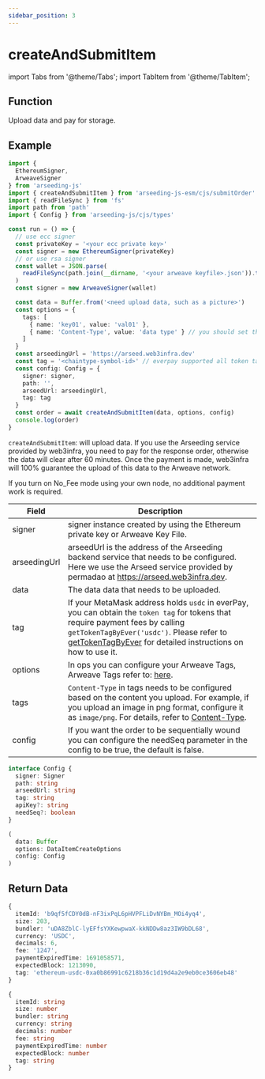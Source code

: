 ```yaml
---
sidebar_position: 3
---
```


# createAndSubmitItem

import Tabs from '@theme/Tabs';
import TabItem from '@theme/TabItem';

## Function

Upload data and pay for storage.

## Example

```ts
import {
  EthereumSigner,
  ArweaveSigner
} from 'arseeding-js'
import { createAndSubmitItem } from 'arseeding-js-esm/cjs/submitOrder'
import { readFileSync } from 'fs'
import path from 'path'
import { Config } from 'arseeding-js/cjs/types'

const run = () => {
  // use ecc signer
  const privateKey = '<your ecc private key>'
  const signer = new EthereumSigner(privateKey)
  // or use rsa signer
  const wallet = JSON.parse(
    readFileSync(path.join(__dirname, '<your arweave keyfile>.json')).toString()
  )
  const signer = new ArweaveSigner(wallet)

  const data = Buffer.from('<need upload data, such as a picture>')
  const options = {
    tags: [
      { name: 'key01', value: 'val01' },
      { name: 'Content-Type', value: 'data type' } // you should set the data type tag
    ]
  }
  const arseedingUrl = 'https://arseed.web3infra.dev'
  const tag = '<chaintype-symbol-id>' // everpay supported all token tag (chainType-symbol-id)
  const config: Config = {
    signer: signer,
    path: '',
    arseedUrl: arseedingUrl,
    tag: tag
  }
  const order = await createAndSubmitItem(data, options, config)
  console.log(order)
}
```

`createAndSubmitItem`: will upload data. If you use the Arseeding service provided by web3infra, you need to pay for the response order, otherwise the data will clear after 60 minutes. Once the payment is made, web3infra will 100% guarantee the upload of this data to the Arweave network.

If you turn on No_Fee mode using your own node, no additional payment work is required.

<Tabs>
<TabItem value="field" label="Params" default>

| Field        | Description                                                                                                                                                                                                                                                                            |
| ------------ | -------------------------------------------------------------------------------------------------------------------------------------------------------------------------------------------------------------------------------------------------------------------------------------- |
| signer       | signer instance created by using the Ethereum private key or Arweave Key File.                                                                                                                                                                                                         |
| arseedingUrl | arseedUrl is the address of the Arseeding backend service that needs to be configured. Here we use the Arseed service provided by permadao at https://arseed.web3infra.dev.                                                                                                            |
| data         | The data data that needs to be uploaded.                                                                                                                                                                                                                                               |
| tag          | If your MetaMask address holds `usdc` in everPay, you can obtain the `token tag` for tokens that require payment fees by calling `getTokenTagByEver('usdc')`. Please refer to [getTokenTagByEver](./9.getTokenTag.md) for detailed instructions on how to use it. |
| options      | In ops you can configure your Arweave Tags, Arweave Tags refer to: [here](../../other/tags.md).                                                                                                                                                                                        |
| tags         | `Content-Type` in tags needs to be configured based on the content you upload. For example, if you upload an image in png format, configure it as `image/png`. For details, refer to [Content-Type](../../other/tags.md#content-type).                                                 |
| config       | If you want the order to be sequentially wound you can configure the needSeq parameter in the config to be true, the default is false.                                                                                                                                                 |

</TabItem>
<TabItem value="type" label="Type">

```ts
interface Config {
  signer: Signer
  path: string
  arseedUrl: string
  tag: string
  apiKey?: string
  needSeq?: boolean
}

(
  data: Buffer
  options: DataItemCreateOptions
  config: Config
)
```

</TabItem>
</Tabs>

## Return Data

<Tabs>
<TabItem value="field" label="Return Example" default>

```ts
{
  itemId: 'b9qf5fCDY0dB-nF3ixPqL6pHVPFLiDvNYBm_MOi4yq4',
  size: 203,
  bundler: 'uDA8ZblC-lyEFfsYXKewpwaX-kkNDDw8az3IW9bDL68',
  currency: 'USDC',
  decimals: 6,
  fee: '1247',
  paymentExpiredTime: 1691058571,
  expectedBlock: 1213090,
  tag: 'ethereum-usdc-0xa0b86991c6218b36c1d19d4a2e9eb0ce3606eb48'
}
```

</TabItem>
<TabItem value="type" label="Return Type">

```ts
{
  itemId: string
  size: number
  bundler: string
  currency: string
  decimals: number
  fee: string
  paymentExpiredTime: number
  expectedBlock: number
  tag: string
}
```

</TabItem>
</Tabs>

